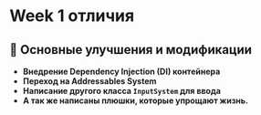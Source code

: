 # Week 1 отличия

## 🚀 Основные улучшения и модификации

- **Внедрение Dependency Injection (DI) контейнера**
- **Переход на Addressables System**
- **Написание другого класса `InputSystem` для ввода**
- **А так же написаны плюшки, которые упрощают жизнь.**

